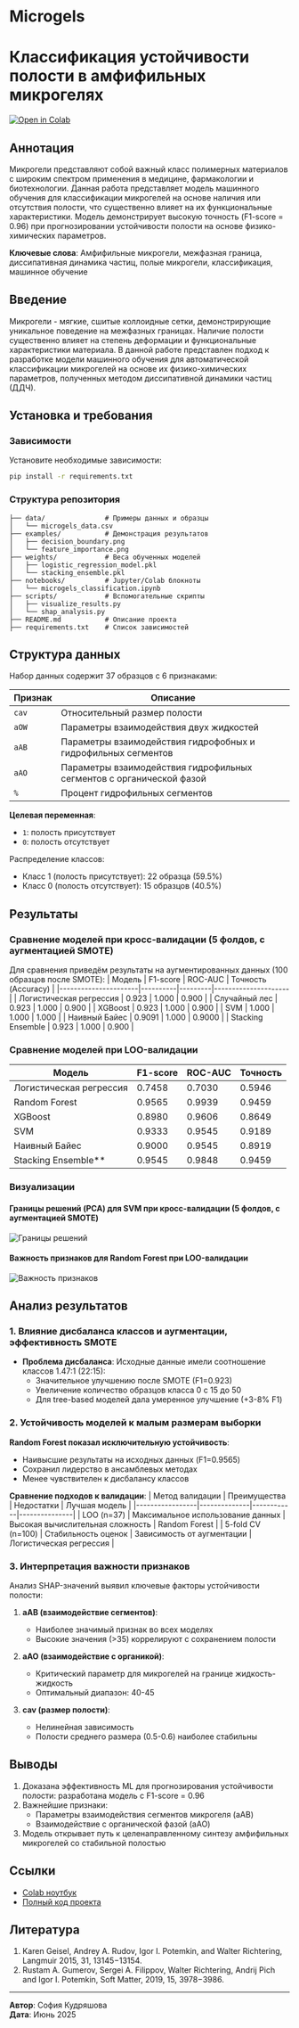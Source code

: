 # Microgels
# Классификация устойчивости полости в амфифильных микрогелях

[![Open in Colab](https://colab.research.google.com/assets/colab-badge.svg)](https://colab.research.google.com/drive/1kr7y6edO0qYhGnV0qVMb435jLeGyiW6n)

## Аннотация
Микрогели представляют собой важный класс полимерных материалов с широким спектром применения в медицине, фармакологии и биотехнологии. Данная работа представляет модель машинного обучения для классификации микрогелей на основе наличия или отсутствия полости, что существенно влияет на их функциональные характеристики. Модель демонстрирует высокую точность (F1-score = 0.96) при прогнозировании устойчивости полости на основе физико-химических параметров.

**Ключевые слова**: Амфифильные микрогели, межфазная граница, диссипативная динамика частиц, полые микрогели, классификация, машинное обучение

## Введение
Микрогели - мягкие, сшитые коллоидные сетки, демонстрирующие уникальное поведение на межфазных границах. Наличие полости существенно влияет на степень деформации и функциональные характеристики материала. В данной работе представлен подход к разработке модели машинного обучения для автоматической классификации микрогелей на основе их физико-химических параметров, полученных методом диссипативной динамики частиц (ДДЧ).

## Установка и требования

### Зависимости
Установите необходимые зависимости:
```bash
pip install -r requirements.txt
```

### Структура репозитория
```
├── data/               # Примеры данных и образцы
│   └── microgels_data.csv
├── examples/           # Демонстрация результатов
│   ├── decision_boundary.png
│   └── feature_importance.png
├── weights/            # Веса обученных моделей
│   ├── logistic_regression_model.pkl
│   └── stacking_ensemble.pkl
├── notebooks/          # Jupyter/Colab блокноты
│   └── microgels_classification.ipynb
├── scripts/            # Вспомогательные скрипты
│   ├── visualize_results.py
│   └── shap_analysis.py
├── README.md           # Описание проекта
├── requirements.txt    # Список зависимостей

```


## Структура данных
Набор данных содержит 37 образцов с 6 признаками:

| Признак | Описание |
|---------|----------|
| `cav`   | Относительный размер полости |
| `aOW`   | Параметры взаимодействия двух жидкостей |
| `aAB`   | Параметры взаимодействия гидрофобных и гидрофильных сегментов |
| `aAO`   | Параметры взаимодействия гидрофильных сегментов с органической фазой |
|  `%`    | Процент гидрофильных сегментов |

**Целевая переменная**:
- `1`: полость присутствует
- `0`: полость отсутствует

Распределение классов:
- Класс 1 (полость присутствует): 22 образца (59.5%)
- Класс 0 (полость отсутствует): 15 образцов (40.5%)

## Результаты

### Сравнение моделей при кросс-валидации (5 фолдов, с аугментацией SMOTE)
Для сравнения приведём результаты на аугментированных данных (100 образцов после SMOTE):
| Модель               | F1-score | ROC-AUC | Точность (Accuracy) |
|----------------------|----------|---------|---------------------|
| Логистическая регрессия | 0.923    | 1.000   | 0.900               |
| Случайный лес        | 0.923    | 1.000   | 0.900               |
| XGBoost              | 0.923    | 1.000   | 0.900               |
| SVM                  | 1.000    | 1.000   | 1.000               |
| Наивный Байес        | 0.9091   | 1.000  | 0.9000   |
| Stacking Ensemble    | 0.923    | 1.000   | 0.900               |

### Сравнение моделей при LOO-валидации 

| Модель               | F1-score | ROC-AUC | Точность |
|----------------------|----------|---------|----------|
| Логистическая регрессия | 0.7458   | 0.7030  | 0.5946   |
| Random Forest        | 0.9565   | 0.9939  | 0.9459   |
| XGBoost              | 0.8980   | 0.9606  | 0.8649   |
| SVM                  | 0.9333   | 0.9545  | 0.9189   |
| Наивный Байес        | 0.9000   | 0.9545  | 0.8919   |
| Stacking Ensemble**| 0.9545| 0.9848| 0.9459 |

### Визуализации

#### Границы решений (PCA) для SVM при кросс-валидации (5 фолдов, с аугментацией SMOTE)
![Границы решений](Examples/decision_boundary.png)

#### Важность признаков для Random Forest при LOO-валидации 
![Важность признаков](Examples/feature_importance.png)

## Анализ результатов

### 1. Влияние дисбаланса классов и аугментации, эффективность SMOTE
- **Проблема дисбаланса**: Исходные данные имели соотношение классов 1.47:1 (22:15):
  - Значительное улучшению после SMOTE (F1=0.923)
  - Увеличение количество образцов класса 0 с 15 до 50
  - Для tree-based моделей дала умеренное улучшение (+3-8% F1)

### 2. Устойчивость моделей к малым размерам выборки
**Random Forest показал исключительную устойчивость**:
- Наивысшие результаты на исходных данных (F1=0.9565)
- Сохранил лидерство в ансамблевых методах
- Менее чувствителен к дисбалансу классов

**Сравнение подходов к валидации**:
| Метод валидации | Преимущества | Недостатки | Лучшая модель |
|-----------------|--------------|------------|---------------|
| LOO (n=37)      | Максимальное использование данных | Высокая вычислительная сложность | Random Forest |
| 5-fold CV (n=100) | Стабильность оценок | Зависимость от аугментации | Логистическая регрессия |

### 3. Интерпретация важности признаков
Анализ SHAP-значений выявил ключевые факторы устойчивости полости:

1. **aAB (взаимодействие сегментов)**:
   - Наиболее значимый признак во всех моделях
   - Высокие значения (>35) коррелируют с сохранением полости
   
2. **aAO (взаимодействие с органикой)**:
   - Критический параметр для микрогелей на границе жидкость-жидкость
   - Оптимальный диапазон: 40-45

3. **cav (размер полости)**:
   - Нелинейная зависимость
   - Полости среднего размера (0.5-0.6) наиболее стабильны

## Выводы
1. Доказана эффективность ML для прогнозирования устойчивости полости: разработана модель с F1-score = 0.96
2. Важнейшие признаки: 
   - Параметры взаимодействия сегментов микрогеля (aAB)
   - Взаимодействие с органической фазой (aAO)
3. Модель открывает путь к целенаправленному синтезу амфифильных микрогелей со стабильной полостью

## Ссылки
- [Colab ноутбук](https://colab.research.google.com/drive/1kr7y6edO0qYhGnV0qVMb435jLeGyiW6n)
- [Полный код проекта](https://github.com/Sofia-Kud/Microgels)

## Литература
1. Karen Geisel, Andrey A. Rudov, Igor I. Potemkin, and Walter Richtering, Langmuir 2015, 31, 13145−13154.
2. Rustam A. Gumerov, Sergei A. Filippov, Walter Richtering, Andrij Pich and Igor I. Potemkin, Soft Matter, 2019, 15, 3978−3986.

---
**Автор**: София Кудряшова  
**Дата**: Июнь 2025
